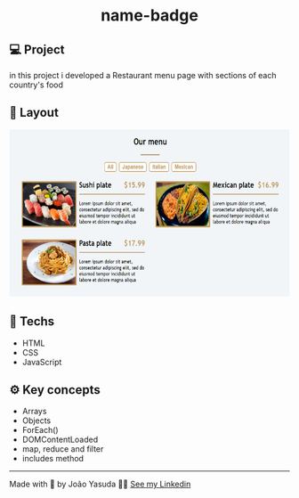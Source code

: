 <h1 Align="center">
name-badge</h1>

## 💻 Project

in this project i developed a Restaurant menu page with sections of each country's food 

## 📐 Layout

<img height= 300px src="./menu-image.png">

## 🚀 Techs

- HTML
- CSS
- JavaScript

## ⚙️ Key concepts

- Arrays
- Objects
- ForEach()
- DOMContentLoaded
- map, reduce and filter
- includes method
---
Made with 💚 by João Yasuda 👋🏼 [See my Linkedin](https://www.linkedin.com/in/jo%C3%A3o-victor-yasuda-668679214/)
